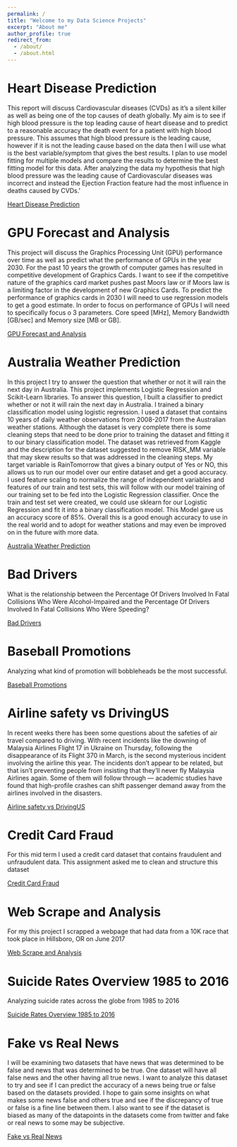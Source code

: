 ```yaml
---
permalink: /
title: "Welcome to my Data Science Projects"
excerpt: "About me"
author_profile: true
redirect_from: 
  - /about/
  - /about.html
---
```



Heart Disease Prediction
======
This report will discuss Cardiovascular diseases (CVDs) as it’s a silent killer as well as being one of the top causes of death globally. My aim is to see if high blood pressure is the top leading cause of heart disease and to predict to a reasonable accuracy the death event for a patient with high blood pressure. This assumes that high blood pressure is the leading cause, however if it is not the leading cause based on the data then I will use what is the best variable/symptom that gives the best results. I plan to use model fitting for multiple models and compare the results to determine the best fitting model for this data. After analyzing the data my hypothesis that high blood pressure was the leading cause of Cardiovascular diseases was incorrect and instead the Ejection Fraction feature had the most influence in deaths caused by CVDs.'

[Heart Disease Prediction](https://github.com/TylerYinAnderson/Heart-Failure-Predictions)

GPU Forecast and Analysis
======
This project will discuss the Graphics Processing Unit (GPU) performance over time as well as predict what the performance of GPUs in the year 2030. For the past 10 years the growth of computer games has resulted in competitive development of Graphics Cards. I want to see if the competitive nature of the graphics card market pushes past Moors law or if Moors law is a limiting factor in the development of new Graphics Cards. To predict the performance of graphics cards in 2030 I will need to use regression models to get a good estimate. In order to focus on performance of GPUs I will need to specifically focus o 3 parameters. Core speed [MHz], Memory Bandwidth [GB/sec] and Memory size [MB or GB]. 

[GPU Forecast and Analysis](https://github.com/TylerYinAnderson/GPU-Forecast-and-Analysis) 

Australia Weather Prediction
======
In this project I try to answer the question that whether or not it will rain the next day in Australia. This project implements Logistic Regression and Scikit-Learn libraries. To answer this question, I built a classifier to predict whether or not it will rain the next day in Australia. I trained a binary classification model using logistic regression. I used a dataset that contains 10 years of daily weather observations from 2008-2017 from the Australian weather stations. Although the dataset is very complete there is some cleaning steps that need to be done prior to training the dataset and fitting it to our binary classification model. The dataset was retrieved from Kaggle and the description for the dataset suggested to remove RISK_MM variable that may skew results so that was addressed in the cleaning steps. My target variable is RainTomorrow that gives a binary output of Yes or NO, this allows us to run our model over our entire dataset and get a good accuracy. I used feature scaling to normalize the range of independent variables and features of our train and test sets, this will follow with our model training of our training set to be fed into the Logistic Regression classifier. Once the train and test set were created, we could use sklearn for our Logistic Regression and fit it into a binary classification model. This Model gave us an accuracy score of 85%. Overall this is a good enough accuracy to use in the real world and to adopt for weather stations and may even be improved on in the future with more data. 
 
[Australia Weather Prediction](https://github.com/TylerYinAnderson/Australia-Weather-Prediction) 

Bad Drivers
======
What is the relationship between the Percentage Of Drivers Involved In Fatal Collisions Who Were Alcohol-Impaired and the Percentage Of Drivers Involved In Fatal Collisions Who Were Speeding?

[Bad Drivers](https://github.com/TylerYinAnderson/Bad-Drivers) 

Baseball Promotions
======
Analyzing what kind of promotion will bobbleheads be the most successful.

[Baseball Promotions](https://github.com/TylerYinAnderson/Baseball-Promotions) 

Airline safety vs DrivingUS
======
In recent weeks there has been some questions about the safeties of air travel compared to driving. With recent incidents like the downing of Malaysia Airlines Flight 17 in Ukraine on Thursday, following the disappearance of its Flight 370 in March, is the second mysterious incident involving the airline this year. The incidents don’t appear to be related, but that isn’t preventing people from insisting that they’ll never fly Malaysia Airlines again. Some of them will follow through — academic studies have found that high-profile crashes can shift passenger demand away from the airlines involved in the disasters.

[Airline safety vs DrivingUS](https://github.com/TylerYinAnderson/Airline-safety-vs-DrivingUS) 

Credit Card Fraud
======
For this mid term I used a credit card dataset that contains fraudulent and unfraudulent data. This assignment asked me to clean and structure this dataset

[Credit Card Fraud](https://github.com/TylerYinAnderson/Credit-Card-Fraud) 

Web Scrape and Analysis
======
For my this project I scrapped a webpage that had data from a 10K race that took place in Hillsboro, OR on June 2017

[Web Scrape and Analysis](https://github.com/TylerYinAnderson/Web-Scrape-and-Analysis) 

Suicide Rates Overview 1985 to 2016
======
Analyzing suicide rates across the globe from 1985 to 2016

[Suicide Rates Overview 1985 to 2016](https://github.com/TylerYinAnderson/suicide-rates-overview-1985-to-2016) 

Fake vs Real News
======
I will be examining two datasets that have news that was determined to be false and news that was determined to be true. One dataset will have all false news and the other having all true news. I want to analyze this dataset to try and see if I can predict the accuracy of a news being true or false based on the datasets provided. I hope to gain some insights on what makes some news false and others true and see if the discrepancy of true or false is a fine line between them. I also want to see if the dataset is biased as many of the datapoints in the datasets come from twitter and fake or real news to some may be subjective. 

[Fake vs Real News](https://github.com/TylerYinAnderson/Real-or-Fake-News)
